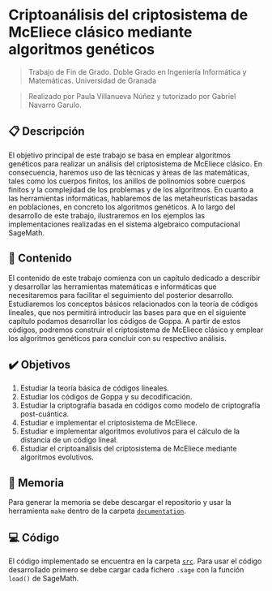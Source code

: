 # Criptoanálisis del criptosistema de McEliece clásico mediante algoritmos genéticos

> Trabajo de Fin de Grado. Doble Grado en Ingeniería Informática y Matemáticas. Universidad de Granada

> Realizado por Paula Villanueva Núñez y tutorizado por Gabriel Navarro Garulo.

## :clipboard: Descripción

El objetivo principal de este trabajo se basa en emplear algoritmos genéticos para realizar un análisis del criptosistema de McEliece clásico. En consecuencia, haremos uso de las técnicas y áreas de las matemáticas, tales como los cuerpos finitos, los anillos de polinomios sobre cuerpos finitos y la complejidad de los problemas y de los algoritmos. En cuanto a las herramientas informáticas, hablaremos de las metaheurísticas basadas en poblaciones, en concreto los algoritmos genéticos. A lo largo del desarrollo de este trabajo, ilustraremos en los ejemplos las implementaciones realizadas en el sistema algebraico computacional SageMath.

## :memo: Contenido

El contenido de este trabajo comienza con un capítulo dedicado a describir y desarrollar las herramientas matemáticas e informáticas que necesitaremos para facilitar el seguimiento del posterior desarrollo. Estudiaremos los conceptos básicos relacionados con la teoría de códigos lineales, que nos permitirá introducir las bases para que en el siguiente capítulo podamos desarrollar los códigos de Goppa. A partir de estos códigos, podremos construir el criptosistema de McEliece clásico y emplear los algoritmos genéticos para concluir con su respectivo análisis.

## :heavy_check_mark: Objetivos

1. Estudiar la teoría básica de códigos lineales.
2. Estudiar los códigos de Goppa y su decodificación.
3. Estudiar la criptografía basada en códigos como modelo de criptografía post-cuántica.
4. Estudiar e implementar el criptosistema de McEliece.
5. Estudiar e implementar algoritmos evolutivos para el cálculo de la distancia de un código lineal.
6. Estudiar el criptoanálisis del criptosistema de McEliece mediante algoritmos evolutivos.

## :book: Memoria

Para generar la memoria se debe descargar el repositorio y usar la herramienta `make` dentro de la carpeta [`documentation`](./documentation).

## :computer: Código

El código implementado se encuentra en la carpeta [`src`](./src). Para usar el código desarrollado primero se debe cargar cada fichero `.sage` con la función `load()` de SageMath.
